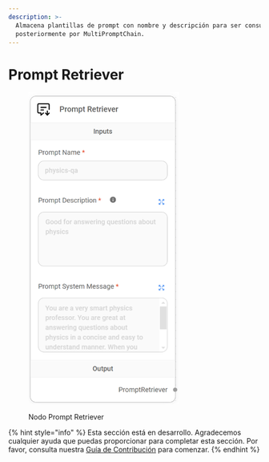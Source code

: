```yaml
---
description: >-
  Almacena plantillas de prompt con nombre y descripción para ser consultadas
  posteriormente por MultiPromptChain.
---
```


# Prompt Retriever

<figure><img src="../../../../.gitbook/assets/image (145).png" alt="" width="301"><figcaption><p>Nodo Prompt Retriever</p></figcaption></figure>

{% hint style="info" %}
Esta sección está en desarrollo. Agradecemos cualquier ayuda que puedas proporcionar para completar esta sección. Por favor, consulta nuestra [Guía de Contribución](../../../../contributing/) para comenzar.
{% endhint %}
